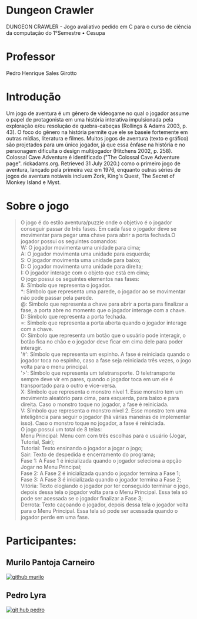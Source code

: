 # Dungeon Crawler
DUNGEON CRAWLER - Jogo avaliativo pedido em C para o curso de ciência da computação do 1°Semestre • Cesupa
# Professor
Pedro Henrique Sales Girotto
# Introdução
Um jogo de aventura é um gênero de videogame no qual o jogador assume o papel de protagonista em uma história interativa impulsionada pela exploração e/ou resolução de quebra-cabeças (Rollings & Adams 2003, p. 43). O foco do gênero na história permite que ele se baseie fortemente em outras mídias, literatura e filmes. Muitos jogos de aventura (texto e gráfico) são projetados para um único jogador, já que essa ênfase na história e no personagem dificulta o design multijogador (Hitchens 2002, p. 258). Colossal Cave Adventure é identificado ("The Colossal Cave Adventure page". rickadams.org. Retrieved 31 July 2020.) como o primeiro jogo de aventura, lançado pela primeira vez em 1976, enquanto outras séries de jogos de aventura notáveis incluem Zork, King's Quest, The Secret of Monkey Island e Myst.
# Sobre o jogo
>O jogo é do estilo aventura/puzzle onde o objetivo é o jogador conseguir passar de três fases. Em cada fase o jogador deve se movimentar para pegar uma chave para abrir a porta fechada.O jogador possui os seguintes comandos:  
W: O jogador movimenta uma unidade para cima;  
A: O jogador movimenta uma unidade para esquerda;  
S: O jogador movimenta uma unidade para baixo;  
D: O jogador movimenta uma unidade para direita;  
I: O jogador interage com o objeto que está em cima;  
O jogo possui os seguintes elementos nas fases:  
&: Símbolo que representa o jogador.  
*: Símbolo que representa uma parede, o jogador ao se movimentar não pode passar pela parede.  
@: Simbolo que representa a chave para abrir a porta para finalizar a fase, a porta abre no momento que o jogador interage com a chave.  
D: Símbolo que representa a porta fechada.  
=: Simbolo que representa a porta aberta quando o jogador interage com a chave.  
O: Símbolo que representa um botão que o usuário pode interagir, o botão fica no chão e o jogador deve ficar em cima dele para poder interagir.  
'#': Símbolo que representa um espinho. A fase é reiniciada quando o jogador toca no espinho, caso a fase seja reiniciada três vezes, o jogo volta para o menu principal.  
'>': Símbolo que representa um teletransporte. O teletransporte sempre deve vir em pares, quando o jogador toca em um ele é transportado para o outro e vice-versa.  
X: Símbolo que representa o monstro nível 1. Esse monstro tem um movimento aleatório para cima, para esquerda, para baixo e para direita. Caso o monstro toque no jogador, a fase é reiniciada.  
V: Símbolo que representa o monstro nível 2. Esse monstro tem uma inteligência para seguir o jogador (há várias maneiras de implementar isso). Caso o monstro toque no jogador, a fase é reiniciada.  
        O jogo possui um total de 8 telas:  
Menu Principal: Menu com com três escolhas para o usuário (Jogar, Tutorial, Sair);  
Tutorial: Texto ensinando o jogador a jogar o jogo;  
Sair: Texto de despedida e encerramento do programa;  
Fase 1: A Fase 1 é inicializada quando o jogador seleciona a opção Jogar no Menu Principal;  
Fase 2: A Fase 2 é inicializada quando o jogador termina a Fase 1;  
Fase 3: A Fase 3 é inicializada quando o jogador termina a Fase 2;  
Vitória: Texto elogiando o jogador por ter conseguido terminar o jogo, depois dessa tela o jogador volta para o Menu Principal. Essa tela só pode ser acessada se o jogador finalizar a Fase 3;  
Derrota: Texto caçoando o jogador, depois dessa tela o jogador volta para o Menu Principal. Essa tela só pode ser acessada quando o jogador perde em uma fase.
# Participantes:
## Murilo Pantoja Carneiro
[![github murilo](https://camo.githubusercontent.com/e8608a6316b9d88ea49559b15837c90b1c14fb172ca6743b50150cd54f208e26/68747470733a2f2f696d672e736869656c64732e696f2f62616467652f4769744875622d3130303030303f7374796c653d666f722d7468652d6261646765266c6f676f3d676974687562266c6f676f436f6c6f723d7768697465)](https://github.com/devmirilo)
## Pedro Lyra
[![git hub pedro](https://camo.githubusercontent.com/e8608a6316b9d88ea49559b15837c90b1c14fb172ca6743b50150cd54f208e26/68747470733a2f2f696d672e736869656c64732e696f2f62616467652f4769744875622d3130303030303f7374796c653d666f722d7468652d6261646765266c6f676f3d676974687562266c6f676f436f6c6f723d7768697465)](https://github.com/perdolyra18)
